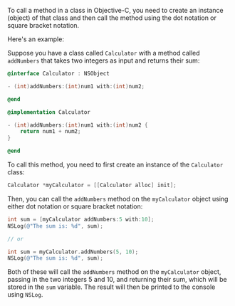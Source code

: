 To call a method in a class in Objective-C, you need to create an instance (object) of that class and then call the method using the dot notation or square bracket notation.

Here's an example:

Suppose you have a class called `Calculator` with a method called `addNumbers` that takes two integers as input and returns their sum:

```objective-c
@interface Calculator : NSObject

- (int)addNumbers:(int)num1 with:(int)num2;

@end

@implementation Calculator

- (int)addNumbers:(int)num1 with:(int)num2 {
    return num1 + num2;
}

@end
```

To call this method, you need to first create an instance of the `Calculator` class:

```objective-c
Calculator *myCalculator = [[Calculator alloc] init];
```

Then, you can call the `addNumbers` method on the `myCalculator` object using either dot notation or square bracket notation:

```objective-c
int sum = [myCalculator addNumbers:5 with:10];
NSLog(@"The sum is: %d", sum);

// or

int sum = myCalculator.addNumbers(5, 10);
NSLog(@"The sum is: %d", sum);
```

Both of these will call the `addNumbers` method on the `myCalculator` object, passing in the two integers 5 and 10, and returning their sum, which will be stored in the `sum` variable. The result will then be printed to the console using `NSLog`.